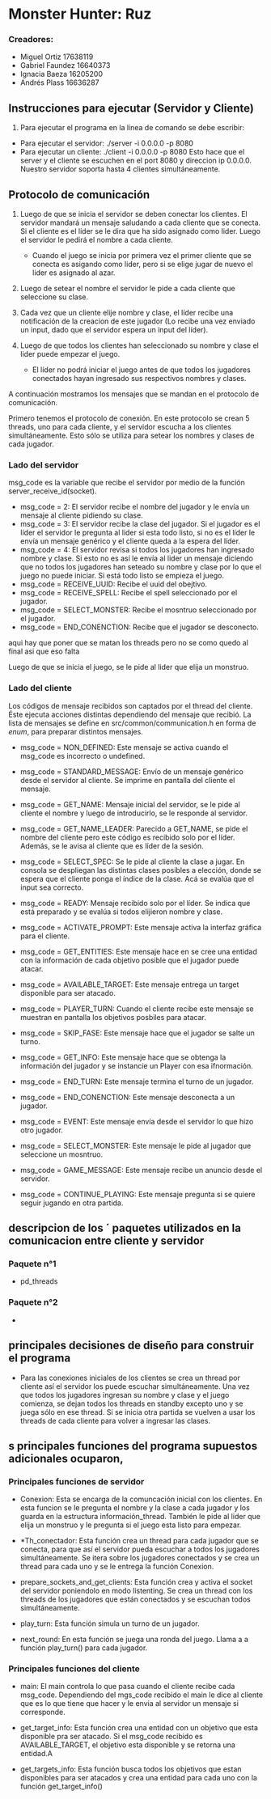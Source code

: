 
# Monster Hunter: Ruz


### Creadores:
 - Miguel Ortiz 17638119
 - Gabriel Faundez 16640373
 - Ignacia Baeza 16205200
 - Andrés Plass 16636287

## Instrucciones para ejecutar (Servidor y Cliente)
1) Para ejecutar el programa en la línea de comando se debe escribir: 
 - Para ejecutar el servidor: ./server -i 0.0.0.0 -p 8080
 - Para ejecutar un cliente: ./client -i 0.0.0.0 -p 8080
Esto hace que el server y el cliente se escuchen en el port 8080 y direccion ip 0.0.0.0. Nuestro servidor soporta hasta 4 clientes simultáneamente.


## Protocolo de comunicación
1) Luego de que se inicia el servidor se deben conectar los clientes. El servidor mandará un mensaje saludando a cada cliente que se conecta. Si el cliente es el lider se le dira que ha sido asignado como lider. Luego el servidor le pedirá el nombre a cada cliente.
    - Cuando el juego se inicia por primera vez el primer cliente que se conecta es asigando como lider, pero si se elige jugar de nuevo el lider es asignado al azar.

2) Luego de setear el nombre el servidor le pide a cada cliente que seleccione su clase.
3) Cada vez que un cliente elije nombre y clase, el líder recibe una notificación de la creacion de este jugador (Lo recibe una vez enviado un input, dado que el servidor espera un input del líder).
4) Luego de que todos los clientes han seleccionado su nombre y clase el lider puede empezar el juego.
    - El líder no podrá iniciar el juego antes de que todos los jugadores conectados hayan ingresado sus respectivos nombres y clases.

A continuación mostramos los mensajes que se mandan en el protocolo de comunicación.

Primero tenemos el protocolo de conexión. En este protocolo se crean 5 threads, uno para cada cliente, y el servidor escucha a los clientes simultáneamente. Esto sólo se utiliza para setear los nombres y clases de cada jugador.

### Lado del servidor
msg_code es la variable que recibe el servidor por medio de la función server_receive_id(socket).
- msg_code = 2: El servidor recibe el nombre del jugador y le envía un mensaje al cliente pidiendo su clase.
- msg_code = 3: El servidor recibe la clase del jugador. Si el jugador es el líder el servidor le pregunta al lider si esta todo listo, si no es el líder le envía un mensaje genérico y el cliente queda a la espera del líder.
- msg_code = 4: El servidor revisa si todos los jugadores han ingresado nombre y clase. Si esto no es así le envía al lider un mensaje diciendo que no todos los jugadores han seteado su nombre y clase por lo que el juego no puede iniciar. Si está todo listo se empieza el juego. 
- msg_code = RECEIVE_UUID: Recibe el uuid del obejtivo.
- msg_code = RECEIVE_SPELL: Recibe el spell seleccionado por el jugador.
- msg_code = SELECT_MONSTER: Recibe el mosntruo seleccionado por el jugador.
- msg_code = END_CONENCTION: Recibe que el jugador se desconecto.

aqui hay que poner que se matan los threads pero no se como quedo al final asi que eso falta

Luego de que se inicia el juego, se le pide al lider que elija un monstruo.

### Lado del cliente

Los códigos de mensaje recibidos son captados por el thread del cliente. Éste ejecuta acciones distintas dependiendo del mensaje que recibió. La lista de mensajes se define en src/common/communication.h en forma de *enum*, para preparar distintos mensajes.

- msg_code = NON_DEFINED: Este mensaje se activa cuando el msg_code es incorrecto o undefined.

- msg_code = STANDARD_MESSAGE: Envío de un mensaje genérico desde el servidor al cliente. Se imprime en pantalla del cliente el mensaje.

- msg_code = GET_NAME: Mensaje inicial del servidor, se le pide al cliente el nombre y luego de introducirlo, se le responde al servidor.

- msg_code = GET_NAME_LEADER: Parecido a GET_NAME, se pide el nombre del cliente pero este código es recibido solo por el líder. Además, se le avisa al cliente que es líder de la sesión.

- msg_code = SELECT_SPEC: Se le pide al cliente la clase a jugar. En consola se despliegan las distintas clases posibles a elección, donde se espera que el cliente ponga el índice de la clase. Acá se evalúa que el input sea correcto.

- msg_code = READY: Mensaje recibido solo por el líder. Se indica que está preparado y se evalúa si todos elijieron nombre y clase.

- msg_code = ACTIVATE_PROMPT: Este mensaje activa la interfaz gráfica para el cliente.

- msg_code = GET_ENTITIES: Este mensaje hace en se cree una entidad con la información de cada objetivo posible que el jugador puede atacar.

- msg_code = AVAILABLE_TARGET: Este mensaje entrega un target disponible para ser atacado.

- msg_code = PLAYER_TURN: Cuando el cliente recibe este mensaje se muestran en pantalla los objetivos posbiles para atacar.

- msg_code = SKIP_FASE: Este mensaje hace que el jugador se salte un turno.

- msg_code = GET_INFO: Este mensaje hace que se obtenga la información del jugador y se instancie un Player con esa ifnormación.

- msg_code = END_TURN: Este mensaje termina el turno de un jugador.

- msg_code = END_CONENCTION: Este mensaje desconecta a un jugador.

- msg_code = EVENT: Este mensaje envía desde el servidor lo que hizo otro jugador.

- msg_code = SELECT_MONSTER: Este mensaje le pide al jugador que seleccione un mosntruo.

- msg_code = GAME_MESSAGE: Este mensaje recibe un anuncio desde el servidor.

- msg_code = CONTINUE_PLAYING: Este mensaje pregunta si se quiere seguir jugando en otra partida.

## descripcion de los ´ paquetes utilizados en la comunicacion entre cliente y servidor
### Paquete n°1
- pd_threads
### Paquete n°2
- 

## principales decisiones de diseño para construir el programa
- Para las conexiones iniciales de los clientes se crea un thread por cliente así el servidor los puede escuchar simultáneamente. Una vez que todos los jugadores ingresan su nombre y clase y el juego comienza, se dejan todos los threads en standby excepto uno y se juega sólo en ese thread. Si se inicia otra partida se vuelven a usar los threads de cada cliente para volver a ingresar las clases.



## s principales funciones del programa supuestos adicionales ocuparon,
### Principales funciones de servidor
- Conexion: Esta se encarga de la comuncación inicial con los clientes. En esta funcion se le pregunta el nombre y la clase a cada jugador y los guarda en la estructura información_thread. También le pide al lider que elija un monstruo y le pregunta si el juego esta listo para empezar.

- *Th_conectador: Esta función crea un thread para cada jugador que se conecta, para que así el servidor pueda escuchar a todos los jugadores simultáneamente. Se itera sobre los jugadores conectados y se crea un thread para cada uno y se le entrega la función Conexion.

- prepare_sockets_and_get_clients: Esta función crea y activa el socket del servidor poniendolo en modo listenting. Se crea un thread con los threads de los jugadores que están conectados y se escuchan todos simultáneamente.

- play_turn: Esta función simula un turno de un jugador.

- next_round: En esta función se juega una ronda del juego. Llama a a función play_turn() para cada jugador.




### Principales funciones del cliente
- main: El main controla lo que pasa cuando el cliente recibe cada msg_code. Dependiendo del mgs_code recibido el main le dice al cliente que es lo que tiene que hacer y le envia al servidor un mensaje si corresponde.

- get_target_info: Esta función crea una entidad con un objetivo que esta disponible pra ser atacado. Si el msg_code recibido es AVAILABLE_TARGET, el objetivo esta disponible y se retorna una entidad.A

- get_targets_info: Esta función busca todos los objetivos que estan disponibles para ser atacados y crea una entidad para cada uno con la función get_target_info()
